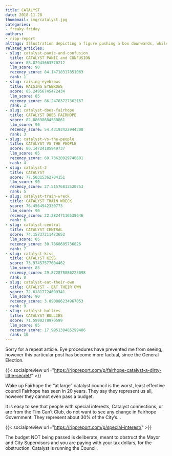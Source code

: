 ```yaml
---
title: CATALYST
date: 2018-11-28
thumbnail: img/catalyst.jpg
categories:
- freaky-friday
authors:
- ripp-report
alttags: Illustration depicting a figure pushing a box downwards, while another falls backward, symbolizing Fairhope council dysfun...
related_articles:
- slug: catalyst-panic-and-confusion
  title: CATALYST PANIC and CONFUSION
  score: 88.82943663570212
  llm_score: 90
  recency_score: 84.14718317851063
  rank: 1
- slug: raising-eyebrows
  title: RAISING EYEBROWS
  score: 85.24956745472434
  llm_score: 85
  recency_score: 86.24783727362167
  rank: 2
- slug: catalyst-does-fairhope
  title: CATALYST DOES FAIRHOPE
  score: 82.88638684588861
  llm_score: 90
  recency_score: 54.43193422944308
  rank: 3
- slug: catalyst-vs-the-people
  title: CATALYST VS THE PEOPLE
  score: 80.14724185949737
  llm_score: 85
  recency_score: 60.73620929748681
  rank: 4
- slug: catalyst-2
  title: CATALYST
  score: 77.50315362704151
  llm_score: 90
  recency_score: 27.51576813520753
  rank: 5
- slug: catalyst-train-wreck
  title: CATALYST TRAIN WRECK
  score: 76.4564942330773
  llm_score: 90
  recency_score: 22.28247116538646
  rank: 6
- slug: catalyst-central
  title: CATALYST CENTRAL
  score: 74.15737211473652
  llm_score: 85
  recency_score: 30.7868605736826
  rank: 7
- slug: catalyst-kiss
  title: CATALYST KISS
  score: 73.97457577604462
  llm_score: 85
  recency_score: 29.872878880223098
  rank: 8
- slug: catalyst-eat-their-own
  title: CATALYST - EAT THEIR OWN
  score: 72.61817724699341
  llm_score: 90
  recency_score: 3.090886234967053
  rank: 9
- slug: catalyst-bullies
  title: CATALYST BULLIES
  score: 71.5990278970599
  llm_score: 85
  recency_score: 17.995139485299486
  rank: 10
---
```

Sorry for a repeat article. Eye procedures have prevented me from seeing, however this particular post has become more factual, since the General Election.

{{< socialpreview url="https://rippreport.com/p/fairhope-catalyst-a-dirty-little-secret/" >}}

Wake up Fairhope the “at large” catalyst council is the worst, least effective council Fairhope has seen in 20 years. They say they represent us all, however they cannot even pass a budget.

It is easy to see that people with special interests, Catalyst connections, or are from the Tim Can’t Club, do not want to see any change in Fairhope Government. They represent about 30% of the City’s…

{{< socialpreview url="https://rippreport.com/p/special-interest/" >}}

The budget NOT being passed is deliberate, meant to obstruct the Mayor and City Supervisors and you are paying with your tax dollars, for the obstruction. Catalyst is running the Council.
